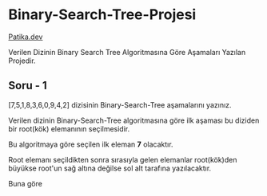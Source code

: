 # Binary-Search-Tree-Projesi

[Patika.dev](https://www.patika.dev/tr)

Verilen Dizinin Binary Search Tree Algoritmasına Göre Aşamaları Yazılan Projedir.

## Soru - 1

[7,5,1,8,3,6,0,9,4,2] dizisinin Binary-Search-Tree aşamalarını yazınız.

Verilen dizinin Binary-Search-Tree algoritmasına göre ilk aşaması bu diziden bir root(kök) elemanının seçilmesidir.

Bu algoritmaya göre seçilen ilk eleman **7** olacaktır.

Root elemanı seçildikten sonra sırasıyla gelen elemanlar root(kök)den büyükse root'un sağ altına değilse sol alt tarafına yazılacaktır.

Buna göre